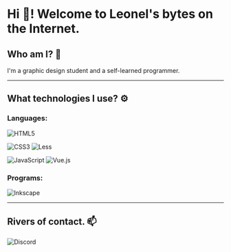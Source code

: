 # Hi 👋! Welcome to Leonel's bytes on the Internet.

## Who am I? 👤
I'm a graphic design student and a self-learned programmer.

--- 

## What technologies I use? ⚙️
### Languages:
![HTML5](https://img.shields.io/badge/html5-%23E34F26.svg?style=for-the-badge&logo=html5&logoColor=white)

![CSS3](https://img.shields.io/badge/css3-%231572B6.svg?style=for-the-badge&logo=css3&logoColor=white)
![Less](https://img.shields.io/badge/less-2B4C80?style=for-the-badge&logo=less&logoColor=white)

![JavaScript](https://img.shields.io/badge/javascript-%23323330.svg?style=for-the-badge&logo=javascript&logoColor=%23F7DF1E)
![Vue.js](https://img.shields.io/badge/vuejs-%2335495e.svg?style=for-the-badge&logo=vuedotjs&logoColor=%234FC08D)

### Programs:
![Inkscape](https://img.shields.io/badge/Inkscape-e0e0e0?style=for-the-badge&logo=inkscape&logoColor=080A13)

---
## Rivers of contact. 📫

![Discord](https://img.shields.io/badge/Discord-%235865F2.svg?style=for-the-badge&logo=discord&logoColor=white)

<!--
**leonel-mendoza/leonel-mendoza** is a ✨ _special_ ✨ repository because its `README.md` (this file) appears on your GitHub profile.

Here are some ideas to get you started:

- 🔭 I’m currently working on ...
- 🌱 I’m currently learning ...
- 👯 I’m looking to collaborate on ...
- 🤔 I’m looking for help with ...
- 💬 Ask me about ...
- 📫 How to reach me: ...
- 😄 Pronouns: ...
- ⚡ Fun fact: ...
-->
